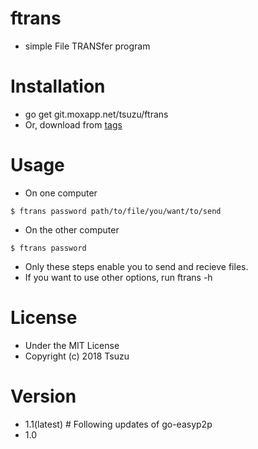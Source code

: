 <!---
 Copyright (c) 2018 Tsuzu
 
 This software is released under the MIT License.
 https://opensource.org/licenses/MIT
-->

# ftrans
- simple File TRANSfer program

# Installation
- go get git.moxapp.net/tsuzu/ftrans
- Or, download from [tags](https://git.moxapp.net/tsuzu/ftrans/tags/1.0)

# Usage
- On one computer
```
$ ftrans password path/to/file/you/want/to/send
```
- On the other computer
```
$ ftrans password
```

- Only these steps enable you to send and recieve files.
- If you want to use other options, run ftrans -h

# License
- Under the MIT License
- Copyright (c) 2018 Tsuzu

# Version
- 1.1(latest) # Following updates of go-easyp2p
- 1.0